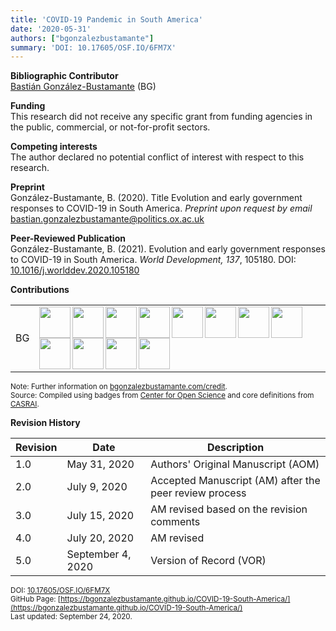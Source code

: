 ```yaml
---
title: 'COVID-19 Pandemic in South America'
date: '2020-05-31'
authors: ["bgonzalezbustamante"]
summary: 'DOI: 10.17605/OSF.IO/6FM7X'
---
```


**Bibliographic Contributor** <br />
[Bastián González-Bustamante](../../) (BG)

**Funding** <br />
This research did not receive any specific grant from funding agencies in the public, commercial, or not-for-profit sectors.

**Competing interests** <br />
The author declared no potential conflict of interest with respect to this research.

**Preprint** <br />
González-Bustamante, B. (2020). Title Evolution and early government responses to COVID-19 in South America. *Preprint upon request by email* [bastian.gonzalezbustamante@politics.ox.ac.uk](mailto:bastian.gonzalezbustamante@politics.ox.ac.uk) <br />

**Peer-Reviewed Publication** <br />
González-Bustamante, B. (2021). Evolution and early government responses to COVID-19 in South America. *World Development, 137*, 105180. DOI: [10.1016/j.worlddev.2020.105180](https://doi.org/10.1016/j.worlddev.2020.105180)

**Contributions** 

| | |
|---|---|
| BG | [<img src="../conceptualization.png" align="left" width="50" />](../conceptualization.png) [<img src="../data_curation.png" align="left" width="50" />](../data_curation.png) [<img src="../formal_analysis.png" align="left" width="50" />](../formal_analysis.png) [<img src="../investigation.png" align="left" width="50" />](../investigation.png) [<img src="../methodology.png" align="left" width="50" />](../methodology.png) [<img src="../project_administration.png" align="left" width="50" />](../project_administration.png) [<img src="../resources.png" align="left" width="50" />](../resources.png) [<img src="../computation.png" align="left" width="50" />](../computation.png) [<img src="../testing.png" align="left" width="50" />](../testing.png) [<img src="../data_visualization.png" align="left" width="50" />](../data_visualization.png) [<img src="../writing_initial_draft.png" align="left" width="50" />](../writing_initial_draft.png) [<img src="../writing_review.png" align="left" width="50" />](../writing_review.png) |

<small>Note: Further information on [bgonzalezbustamante.com/credit](../).</small><br />
<small>Source: Compiled using badges from [Center for Open Science](https://github.com/CenterForOpenScience/open_research_badges) and core definitions from [CASRAI](https://casrai.org/credit/).</small><br />

**Revision History**

| Revision | Date | Description |
|---|---|---|
| 1.0 | May 31, 2020 | Authors' Original Manuscript (AOM) |
| 2.0 | July 9, 2020 | Accepted Manuscript (AM) after the peer review process |
| 3.0 | July 15, 2020 | AM revised based on the revision comments |
| 4.0 | July 20, 2020 | AM revised |
| 5.0 | September 4, 2020 | Version of Record (VOR) |

<small>DOI: [10.17605/OSF.IO/6FM7X](http://doi.org/10.17605/OSF.IO/6FM7X)</small><br />
<small>GitHub Page: [https://bgonzalezbustamante.github.io/COVID-19-South-America/](https://bgonzalezbustamante.github.io/COVID-19-South-America/)</small><br />
<small>Last updated: September 24, 2020.</small>
